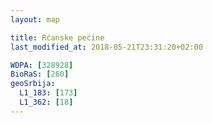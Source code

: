 ```yaml
---
layout: map

title: Rćanske pećine
last_modified_at: 2018-05-21T23:31:20+02:00

WDPA: [328928]
BioRaS: [260]
geoSrbija:
  L1_183: [173]
  L1_362: [18]
---
```

